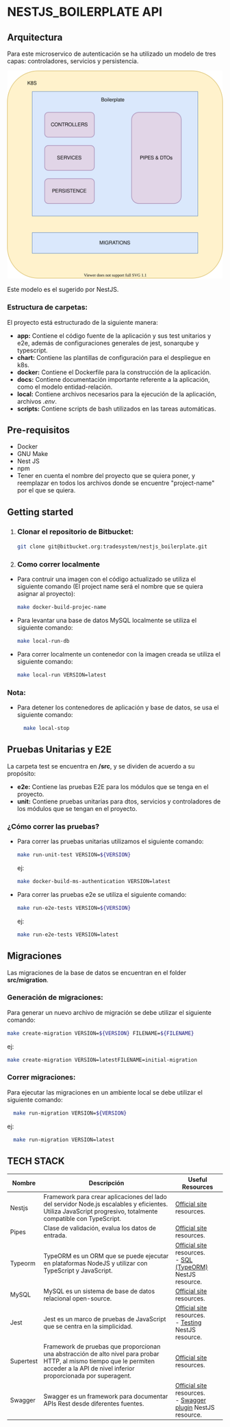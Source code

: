 # NESTJS_BOILERPLATE API

## Arquitectura

Para este microservico de autenticación se ha utilizado un modelo de tres capas: controladores, servicios y persistencia.

![Architecture](./docs/boilerplate-diagram.svg)

Este modelo es el sugerido por NestJS.

### Estructura de carpetas:

El proyecto está estructurado de la siguiente manera:
- **app:** Contiene el código fuente de la aplicación y sus test unitarios y e2e, además de configuraciones generales de jest, sonarqube y typescript.
- **chart:** Contiene las plantillas de configuración para el despliegue en k8s.
- **docker:** Contiene el Dockerfile para la construcción de la aplicación.
- **docs:** Contiene documentación importante referente a la aplicación, como el modelo entidad-relación.
- **local:** Contiene archivos necesarios para la ejecución de la aplicación, archivos *.env*.
- **scripts:** Contiene scripts de bash utilizados en las tareas automáticas.

## Pre-requisitos

- Docker
- GNU Make
- Nest JS
- npm
- Tener en cuenta el nombre del proyecto que se quiera poner, y reemplazar en todos los archivos donde se encuentre "project-name" por el que se quiera.

## Getting started

1. ### Clonar el repositorio de Bitbucket:
   ```bash
   git clone git@bitbucket.org:tradesystem/nestjs_boilerplate.git
   ```

2. ### Como correr localmente

- Para contruir una imagen con el código actualizado se utiliza el siguiente comando (El project name será el nombre que se quiera asignar al proyecto):

  ```bash
  make docker-build-projec-name
  ```


- Para levantar una base de datos MySQL localmente se utiliza el siguiente comando:

  ```bash
  make local-run-db
  ```

- Para correr localmente un contenedor con la imagen creada se utiliza el siguiente comando:

  ```bash
  make local-run VERSION=latest
  ```

### Nota:

- Para detener los contenedores de aplicación y base de datos, se usa el siguiente comando:

  ```bash
    make local-stop
  ```

## Pruebas Unitarias y E2E

La carpeta test se encuentra en **/src**, y se dividen de acuerdo a su propósito:
- **e2e:** Contiene las pruebas E2E para los módulos que se tenga en el proyecto.
- **unit:** Contiene pruebas unitarias para dtos, servicios y controladores de los módulos que se tengan en el proyecto.
  
### ¿Cómo correr las pruebas?

- Para correr las pruebas unitarias utilizamos el siguiente comando:

  ```bash
  make run-unit-test VERSION=${VERSION}
  ```

  ej:

  ```bash
  make docker-build-ms-authentication VERSION=latest
  ```

- Para correr las pruebas e2e se utiliza el siguiente comando:

  ```bash
  make run-e2e-tests VERSION=${VERSION}
  ```

  ej:

  ```bash
  make run-e2e-tests VERSION=latest
  ```

## Migraciones

Las migraciones de la base de datos se encuentran en el folder **src/migration**.

### Generación de migraciones:

Para generar un nuevo archivo de migración se debe utilizar el siguiente comando:

```bash
make create-migration VERSION=${VERSION} FILENAME=${FILENAME}
  ```

  ej:

  ```bash
  make create-migration VERSION=latestFILENAME=initial-migration
  ```
### Correr migraciones:

Para ejecutar las migraciones en un ambiente local se debe utilizar el siguiente comando:

```bash
  make run-migration VERSION=${VERSION}
  ```
ej:

```bash
  make run-migration VERSION=latest
  ```

## TECH STACK

 Nombre | Descripción | Useful Resources
--- | --- | ---
Nestjs | Framework para crear aplicaciones del lado del servidor Node.js escalables y eficientes. Utiliza JavaScript progresivo, totalmente compatible con TypeScript.| [Official site](https://docs.nestjs.com/) resources.
Pipes |Clase  de validación, evalua los datos de entrada.| [Official site](https://docs.nestjs.com/pipes) resources.
Typeorm | TypeORM es un ORM que se puede ejecutar en plataformas NodeJS y utilizar con TypeScript y JavaScript.| [Official site](https://typeorm.io/#/) resources. <br/> - [SQL (TypeORM)](https://docs.nestjs.com/recipes/sql-typeorm#sql-typeorm) NestJS resource. 
MySQL |MySQL es un sistema de base de datos relacional open-source.|[Official site](https://www.mysql.com/) resources.
Jest |Jest es un marco de pruebas de JavaScript que se centra en la simplicidad.| [Official site](https://jestjs.io/en/) resources.  <br/> - [Testing](https://docs.nestjs.com/fundamentals/testing#testing) NestJS resource. 
Supertest |Framework de pruebas que proporcionan una abstracción de alto nivel para probar HTTP, al mismo tiempo que le permiten acceder a la API de nivel inferior proporcionada por superagent.| [Official site](https://github.com/visionmedia/supertest) resources.
Swagger |Swagger es un framework para documentar APIs Rest desde diferentes fuentes.| [Official site](https://swagger.io/docs/specification/2-0/what-is-swagger/) resources. <br/> - [Swagger plugin](https://docs.nestjs.com/openapi/cli-plugin) NestJS resource.